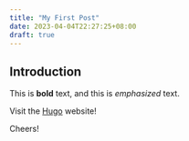 ```yaml
---
title: "My First Post"
date: 2023-04-04T22:27:25+08:00
draft: true
---
```


## Introduction

This is **bold** text, and this is *emphasized* text.

Visit the [Hugo](https://gohugo.io) website!

Cheers!
